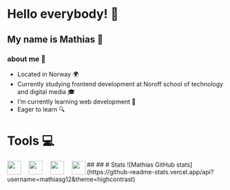# Hello everybody! 👋

## My name is Mathias :raising_hand:

### about me :dog:

- Located in Norway :earth_africa:
- Currently studying frontend development at Noroff school of technology and digital media :mortar_board:
- I’m currently learning web development :rocket:
- Eager to learn :mag:
##
##
# Tools :computer:

<img align="left" width="32px" src="https://cdn.jsdelivr.net/gh/devicons/devicon/icons/javascript/javascript-original.svg" />
<img align="left" width="32px" style="padding-left:15px" src="https://cdn.jsdelivr.net/gh/devicons/devicon/icons/figma/figma-original.svg" />
<img align="left"style="padding-left:15px" width="32px"  src="https://cdn.jsdelivr.net/gh/devicons/devicon/icons/html5/html5-original.svg" />
<img align="left"style="padding-left:15px" width="32px" src="https://cdn.jsdelivr.net/gh/devicons/devicon/icons/css3/css3-original.svg" />
##
##
# Stats
![Mathias GitHub stats](https://github-readme-stats.vercel.app/api?username=mathiasg12&theme=highcontrast)